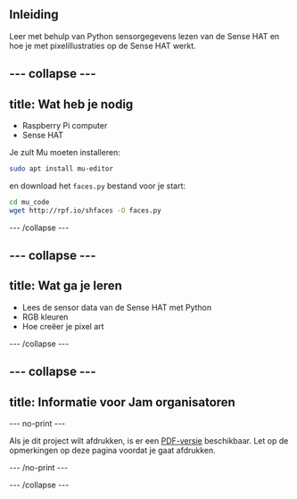 ## Inleiding

Leer met behulp van Python sensorgegevens lezen van de Sense HAT en hoe je met pixelillustraties op de Sense HAT werkt.

--- collapse ---
---
title: Wat heb je nodig
---

- Raspberry Pi computer
- Sense HAT

Je zult Mu moeten installeren:

```bash
sudo apt install mu-editor
```

en download het `faces.py` bestand voor je start:

```bash
cd mu_code
wget http://rpf.io/shfaces -O faces.py
```

--- /collapse ---

--- collapse ---
---
title: Wat ga je leren
---

- Lees de sensor data van de Sense HAT met Python
- RGB kleuren
- Hoe creëer je pixel art

--- /collapse ---

--- collapse ---
---
title: Informatie voor Jam organisatoren
---

--- no-print ---

Als je dit project wilt afdrukken, is er een [PDF-versie](https://github.com/raspberrypilearning/jam-worksheets/raw/master/pdf/Sense-HAT-Smile.pdf) beschikbaar. Let op de opmerkingen op deze pagina voordat je gaat afdrukken.

--- /no-print ---

--- /collapse ---